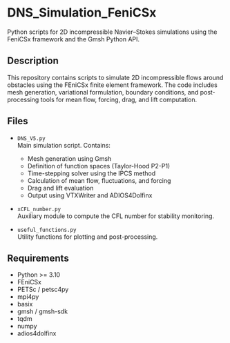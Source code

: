 # DNS_Simulation_FeniCSx

Python scripts for 2D incompressible Navier–Stokes simulations using the FeniCSx framework and the Gmsh Python API.

## Description

This repository contains scripts to simulate 2D incompressible flows around obstacles using the FEniCSx finite element framework. The code includes mesh generation, variational formulation, boundary conditions, and post-processing tools for mean flow, forcing, drag, and lift computation.

## Files

- `DNS_V5.py`  
  Main simulation script. Contains:
  - Mesh generation using Gmsh
  - Definition of function spaces (Taylor-Hood P2-P1)
  - Time-stepping solver using the IPCS method
  - Calculation of mean flow, fluctuations, and forcing
  - Drag and lift evaluation
  - Output using VTXWriter and ADIOS4Dolfinx

- `xCFL_number.py`  
  Auxiliary module to compute the CFL number for stability monitoring.

- `useful_functions.py`  
  Utility functions for plotting and post-processing.

## Requirements

- Python >= 3.10
- FEniCSx
- PETSc / petsc4py
- mpi4py
- basix
- gmsh / gmsh-sdk
- tqdm
- numpy
- adios4dolfinx
